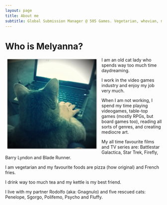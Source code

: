 ```yaml
---
layout: page
title: About me
subtitle: Global Submission Manager @ 505 Games. Vegetarian, whovian, metaller. Likes cats, tea, videogames, books, art. Supports equal rights and body-positive thinking.
---
```


# Who is Melyanna?

<img src="/img/fluffy_avatar.jpg" alt="Picture of a cat in front of a pc" align="left" style="PADDING-RIGHT: 10px" /> I am an old cat lady who spends way too much time daydreaming.

I work in the video games industry and enjoy my job very much.

When I am not working, I spend my time playing videogames, table-top games (mostly RPGs, but board games too), reading all sorts of genres, and creating mediocre art.

My all time favourite films and TV series are: Battlestar Galactica, Star Trek, Firefly, Barry Lyndon and Blade Runner.

I am vegetarian and my favourite foods are pizza (how original) and French fries.

I drink way too much tea and my kettle is my best friend.

I live with my partner Rodolfo (aka: Gnagnulo) and five rescued cats: Penelope, Sgorgo, Polifemo, Psycho and Fluffy.
